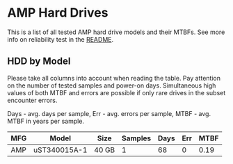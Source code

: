 AMP Hard Drives
===============

This is a list of all tested AMP hard drive models and their MTBFs. See more
info on reliability test in the [README](https://github.com/linuxhw/SMART).

HDD by Model
------------

Please take all columns into account when reading the table. Pay attention on the
number of tested samples and power-on days. Simultaneous high values of both MTBF
and errors are possible if only rare drives in the subset encounter errors.

Days - avg. days per sample,
Err  - avg. errors per sample,
MTBF - avg. MTBF in years per sample.

| MFG       | Model              | Size   | Samples | Days  | Err   | MTBF |
|-----------|--------------------|--------|---------|-------|-------|------|
| AMP       | uST340015A-1       | 40 GB  | 1       | 68    | 0     | 0.19   |
